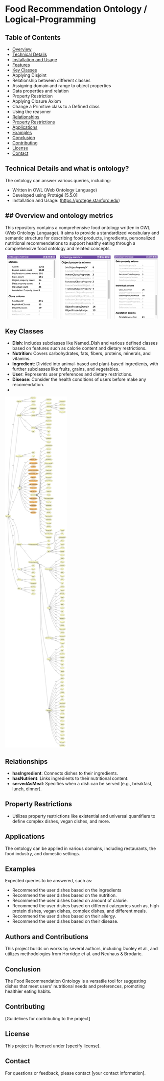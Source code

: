 
# Food Recommendation Ontology / Logical-Programming

## Table of Contents
- [Overview](#overview)
- [Technical Details](#technical-details)
- [Installation and Usage](#installation-and-usage)
- [Features](#features)
- [Key Classes](#Key-classes)
- Applying Disjoint
- Relationship between different classes
- Assigning domain and range to object properties
- Data properties and relation
- Property Restriction
- Applying Closure Axiom
- Change a Primitive class to a Defined class
- Using the reasoner
- [Relationships](#relationships)
- [Property Restrictions](#property-restrictions)
- [Applications](#applications)
- [Examples](#examples)
- [Conclusion](#conclusion)
- [Contributing](#contributing)
- [License](#license)
- [Contact](#contact)

## Technical Details and what is ontology?
The ontology can answer various queries, including:
- Written in OWL (Web Ontology Language)
- Developed using Protégé [5.5.0]
- Installation and Usage: (https://protege.stanford.edu)

## ## Overview and ontology metrics
This repository contains a comprehensive food ontology written in OWL (Web Ontology Language). It aims to provide a standardized vocabulary and semantic structure for describing food products, ingredients, personalized nutritional recommendations to support healthy eating through a comprehensive food ontology and related concepts.
<div style="display: flex; justify-content: space-around;">
    <img src="Technical_Details/Details_Pics/metrics_pic1.png" alt="Image 1" width="32%">
    <img src="Technical_Details/Details_Pics/metrics_pic2.png" alt="Image 2" width="33%">
    <img src="Technical_Details/Details_Pics/metrics_pic3.png" alt="Image 3" width="28%">
</div>


## Key Classes
- **Dish**: Includes subclasses like Named_Dish and various defined classes based on features such as calorie content and dietary restrictions.
- **Nutrition**: Covers carbohydrates, fats, fibers, proteins, minerals, and vitamins.
- **Ingredient**: Divided into animal-based and plant-based ingredients, with further subclasses like fruits, grains, and vegetables.
- **User**: Represents user preferences and dietary restrictions.
- **Disease**: Consider the health conditions of users before make any recomendation.
- 
<img src="Images/all.png" alt="Overview of the project" width="40%">

## Relationships
- **hasIngredient**: Connects dishes to their ingredients.
- **hasNutrient**: Links ingredients to their nutritional content.
- **servedAsMeal**: Specifies when a dish can be served (e.g., breakfast, lunch, dinner).

## Property Restrictions
- Utilizes property restrictions like existential and universal quantifiers to define complex dishes, vegan dishes, and more.

## Applications
The ontology can be applied in various domains, including restaurants, the food industry, and domestic settings.

## Examples
Expected queries to be answered, such as:
- Recommend the user dishes based on the ingredients
- Recommend the user dishes based on the nutrition.
- Recommend the user dishes based on amount of calorie.
- Recommend the user dishes based on different categories such as, high protein dishes, vegan dishes, complex dishes, and different meals.
- Recommend the user dishes based on their allergy.
- Recommend the user dishes based on their disease.

## Authors and Contributions
This project builds on works by several authors, including Dooley et al., and utilizes methodologies from Horridge et al. and Neuhaus & Brodaric.

## Conclusion
The Food Recommendation Ontology is a versatile tool for suggesting dishes that meet users' nutritional needs and preferences, promoting healthier eating habits.
 
## Contributing
[Guidelines for contributing to the project]

## License
This project is licensed under [specify license].

## Contact
For questions or feedback, please contact [your contact information].














